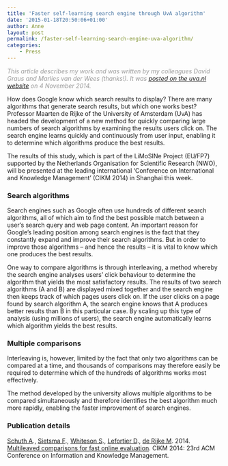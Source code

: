 ```yaml
---
title: 'Faster self-learning search engine through UvA algorithm'
date: '2015-01-18T20:50:06+01:00'
author: Anne
layout: post
permalink: /faster-self-learning-search-engine-uva-algorithm/
categories:
    - Press
---
```


<span style="color: #999999;">*This article describes my work and was written by my colleagues David Graus and Marlies van der Wees (thanks!). It was [posted on the uva.nl website](http://www.uva.nl/en/about-the-uva/organisation/faculties/content/faculteit-der-natuurwetenschappen-wiskunde-en-informatica/shared-content/news/2014/11/faster-self-learning-search-engine.html) on 4 November 2014.*</span>

How does Google know which search results to display? There are many algorithms that generate search results, but which one works best? Professor Maarten de Rijke of the University of Amsterdam (UvA) has headed the development of a new method for quickly comparing large numbers of search algorithms by examining the results users click on. The search engine learns quickly and continuously from user input, enabling it to determine which algorithms produce the best results.

The results of this study, which is part of the LiMoSINe Project (EU/FP7) supported by the Netherlands Organisation for Scientific Research (NWO), will be presented at the leading international ‘Conference on International and Knowledge Management’ (CIKM 2014) in Shanghai this week.

### Search algorithms

Search engines such as Google often use hundreds of different search algorithms, all of which aim to find the best possible match between a user’s search query and web page content. An important reason for Google’s leading position among search engines is the fact that they constantly expand and improve their search algorithms. But in order to improve those algorithms – and hence the results – it is vital to know which one produces the best results.

One way to compare algorithms is through interleaving, a method whereby the search engine analyses users’ click behaviour to determine the algorithm that yields the most satisfactory results. The results of two search algorithms (A and B) are displayed mixed together and the search engine then keeps track of which pages users click on. If the user clicks on a page found by search algorithm A, the search engine knows that A produces better results than B in this particular case. By scaling up this type of analysis (using millions of users), the search engine automatically learns which algorithm yields the best results.

### Multiple comparisons

Interleaving is, however, limited by the fact that only two algorithms can be compared at a time, and thousands of comparisons may therefore easily be required to determine which of the hundreds of algorithms works most effectively.

The method developed by the university allows multiple algorithms to be compared simultaneously and therefore identifies the best algorithm much more rapidly, enabling the faster improvement of search engines.

### Publication details

[Schuth A](http://ilps.science.uva.nl/publications/author/54)., [Sietsma F](http://ilps.science.uva.nl/publications/author/529)., [Whiteson S](http://ilps.science.uva.nl/publications/author/7)., [Lefortier D](http://ilps.science.uva.nl/publications/author/532)., [de Rijke M](http://ilps.science.uva.nl/publications/author/515). 2014. [Multileaved comparisons for fast online evaluation](http://ilps.science.uva.nl/biblio/multileaved-comparisons-fast-online-evaluation). CIKM 2014: 23rd ACM Conference on Information and Knowledge Management.